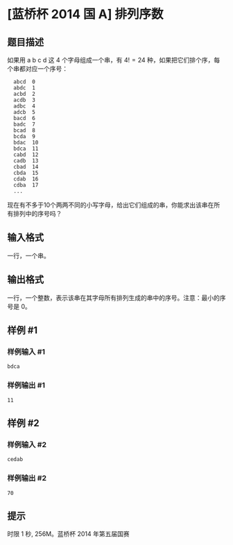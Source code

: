# [蓝桥杯 2014 国 A] 排列序数

## 题目描述

如果用 a b c d 这 $4$ 个字母组成一个串，有 $4!=24$ 种，如果把它们排个序，每个串都对应一个序号：

```text
  abcd  0
  abdc  1
  acbd  2
  acdb  3
  adbc  4
  adcb  5
  bacd  6
  badc  7
  bcad  8
  bcda  9
  bdac  10
  bdca  11
  cabd  12
  cadb  13
  cbad  14
  cbda  15
  cdab  16
  cdba  17
  ...
```

现在有不多于10个两两不同的小写字母，给出它们组成的串，你能求出该串在所有排列中的序号吗？


## 输入格式

一行，一个串。

## 输出格式

一行，一个整数，表示该串在其字母所有排列生成的串中的序号。注意：最小的序号是 $0$。


## 样例 #1

### 样例输入 #1
```
bdca
```

### 样例输出 #1

```
11
```

## 样例 #2

### 样例输入 #2
```
cedab
```

### 样例输出 #2

```
70
```

## 提示

时限 1 秒, 256M。蓝桥杯 2014 年第五届国赛
